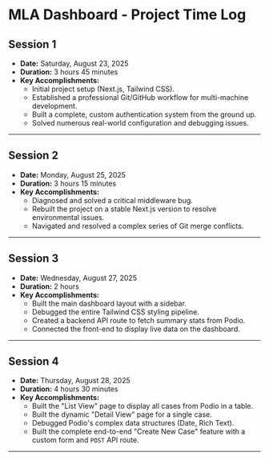 # MLA Dashboard - Project Time Log

## Session 1
- **Date:** Saturday, August 23, 2025
- **Duration:** 3 hours 45 minutes
- **Key Accomplishments:**
  - Initial project setup (Next.js, Tailwind CSS).
  - Established a professional Git/GitHub workflow for multi-machine development.
  - Built a complete, custom authentication system from the ground up.
  - Solved numerous real-world configuration and debugging issues.

---

## Session 2
- **Date:** Monday, August 25, 2025
- **Duration:** 3 hours 15 minutes
- **Key Accomplishments:**
  - Diagnosed and solved a critical middleware bug.
  - Rebuilt the project on a stable Next.js version to resolve environmental issues.
  - Navigated and resolved a complex series of Git merge conflicts.

---

## Session 3
- **Date:** Wednesday, August 27, 2025
- **Duration:** 2 hours
- **Key Accomplishments:**
  - Built the main dashboard layout with a sidebar.
  - Debugged the entire Tailwind CSS styling pipeline.
  - Created a backend API route to fetch summary stats from Podio.
  - Connected the front-end to display live data on the dashboard.

---

## Session 4
- **Date:** Thursday, August 28, 2025
- **Duration:** 4 hours 30 minutes
- **Key Accomplishments:**
  - Built the "List View" page to display all cases from Podio in a table.
  - Built the dynamic "Detail View" page for a single case.
  - Debugged Podio's complex data structures (Date, Rich Text).
  - Built the complete end-to-end "Create New Case" feature with a custom form and `POST` API route.

---